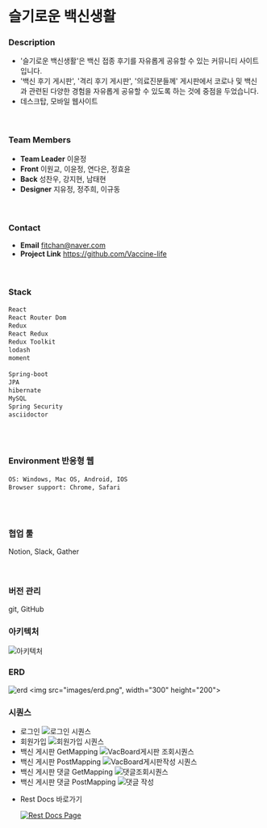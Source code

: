 # 슬기로운 백신생활

### Description

- '슬기로운 백신생활'은 백신 접종 후기를 자유롭게 공유할 수 있는 커뮤니티 사이트입니다.
- '백신 후기 게시판', '격리 후기 게시판', '의료진분들께' 게시판에서 코로나 및 백신과 관련된 다양한 경험을 자유롭게 공유할 수 있도록 하는 것에 중점을 두었습니다.
- 데스크탑, 모바일 웹사이트  
<br/><br/>

### Team Members

- **Team Leader** 이윤정  
- **Front** 이원교, 이윤정, 연다은, 정효윤  
- **Back** 성찬우, 강지현, 남태현  
- **Designer** 지유정, 정주희, 이규동  
<br/><br/>
  
### Contact

- **Email** fitchan@naver.com 
- **Project Link** https://github.com/Vaccine-life  
<br/><br/>
  
### Stack

    React
    React Router Dom
    Redux
    React Redux
    Redux Toolkit
    lodash
    moment

    Spring-boot
    JPA
    hibernate
    MySQL
    Spring Security
    asciidoctor
<br/><br/>
  
### Environment 반응형 웹

    OS: Windows, Mac OS, Android, IOS  
    Browser support: Chrome, Safari  
<br/><br/>

  
### 협업 툴

Notion, Slack, Gather  
<br/><br/>
  
### 버전 관리

git, GitHub

### 아키텍처
![아키텍처](https://user-images.githubusercontent.com/84306157/177777623-6aa3a6ae-02d7-42df-8a0e-732385022dc9.png)


### ERD 

![erd](https://user-images.githubusercontent.com/84306157/178018736-139397c2-6baf-4aae-94ff-b8c1711f5820.png)
<img src="images/erd.png", width="300" height="200">



### 시퀀스 

- 로그인
![로그인 시퀀스](https://user-images.githubusercontent.com/84306157/176438321-13b1c2b1-801d-454b-8c1a-df9a75843563.png)
- 회원가입
![회원가입 시퀀스](https://user-images.githubusercontent.com/84306157/176438329-eb66c6c2-b652-4a14-93b4-f258b1f7f543.png)
- 백신 게시판 GetMapping
![VacBoard게시판 조회시퀀스](https://user-images.githubusercontent.com/84306157/176438333-b29524af-c546-4fce-9b0f-bf01f53fe95c.png)
- 백신 게시판 PostMapping
![VacBoard게시판작성 시퀀스](https://user-images.githubusercontent.com/84306157/176438341-ce18cd85-ebb0-49da-a01d-2b8aa2fb2ec1.png)
- 백신 게시판 댓글 GetMapping
![댓글조회시퀀스](https://user-images.githubusercontent.com/84306157/177777172-56d03a76-eead-492c-bb74-03f340430615.png)
- 백신 게시판 댓글 PostMapping
![댓글 작성](https://user-images.githubusercontent.com/84306157/177777183-5fca1f7b-35c9-415b-b24c-c2ae1cfe024d.png)

[comment]: <> (TODO 최상단에 DOCS IMG 파일 넣어두고 끌어다 쓸수 있음을 확인 &#40;MARKDOWN 문서 만들기&#41; )


- Rest Docs 바로가기

  [![Rest Docs Page](https://user-images.githubusercontent.com/84306157/180272884-0361ac70-5521-42ed-85be-0b088ef74c0d.png)
  ](https://fitchan.github.io/)

